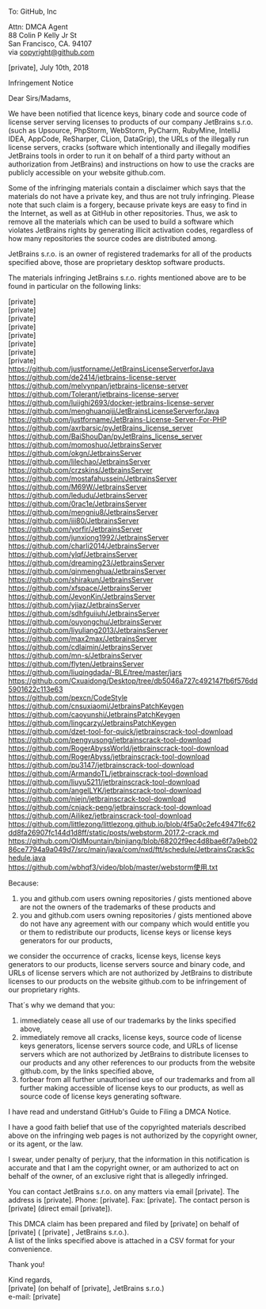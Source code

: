 
To: GitHub, Inc

Attn: DMCA Agent  
88 Colin P Kelly Jr St  
San Francisco, CA. 94107  
via copyright@github.com

[private], July 10th, 2018

Infringement Notice

Dear Sirs/Madams,

We have been notified that licence keys, binary code and source code of license server serving
licenses to products of our company JetBrains s.r.o. (such as
Upsource, PhpStorm, WebStorm, PyCharm, RubyMine, IntelliJ IDEA, AppCode, ReSharper, CLion,
DataGrip), the URLs of the illegally run license servers,
cracks (software which intentionally and illegally modifies JetBrains tools in order to run it on
behalf of a third party without an authorization from JetBrains)
and instructions on how to use the cracks are publicly accessible on your website github.com.

Some of the infringing materials contain a disclaimer which says that the materials do not have a
private key, and thus are not truly infringing. Please note that such claim is a forgery, because
private keys are easy to find in the Internet, as well as at GitHub in other repositories. Thus, we
ask to remove all the materials which can be used to build a software which violates JetBrains
rights by generating illicit activation codes, regardless of how many repositories the source codes
are distributed among.

JetBrains s.r.o. is an owner of registered trademarks for all of the products specified above, those
are proprietary desktop software products.

The materials infringing JetBrains s.r.o. rights mentioned above are to be found in particular on
the following links:

[private]  
[private]  
[private]    
[private]   
[private]    
[private]    
[private]  
[private]  
https://github.com/justforname/JetBrainsLicenseServerforJava  
https://github.com/de2414/jetbrains-license-server  
https://github.com/melvynpan/jetbrains-license-server  
https://github.com/Tolerant/jetbrains-license-server  
https://github.com/luiighi2693/docker-jetbrains-license-server  
https://github.com/menghuanqiji/JetBrainsLicenseServerforJava  
https://github.com/justforname/JetBrains-License-Server-For-PHP  
https://github.com/axrbarsic/pyJetBrains_license_server  
https://github.com/BaiShouDan/pyJetBrains_license_server  
https://github.com/momoshuo/JetbrainsServer  
https://github.com/okgn/JetbrainsServer  
https://github.com/lilechao/JetbrainsServer  
https://github.com/crzskins/JetbrainsServer  
https://github.com/mostafahussein/JetbrainsServer  
https://github.com/M69W/JetbrainsServer  
https://github.com/ledudu/JetbrainsServer  
https://github.com/0rac1e/JetbrainsServer  
https://github.com/mengniu8/JetbrainsServer  
https://github.com/iii80/JetbrainsServer  
https://github.com/yorfir/JetbrainsServer  
https://github.com/junxiong1992/JetbrainsServer  
https://github.com/charli2014/JetbrainsServer  
https://github.com/ylqf/JetbrainsServer  
https://github.com/dreaming23/JetbrainsServer  
https://github.com/qinmenghua/JetbrainsServer  
https://github.com/shirakun/JetbrainsServer  
https://github.com/xfspace/JetbrainsServer  
https://github.com/JevonKin/JetbrainsServer  
https://github.com/yjiaz/JetbrainsServer  
https://github.com/sdhfguiiuh/JetbrainsServer  
https://github.com/ouyongchu/JetbrainsServer  
https://github.com/liyuliang2013/JetbrainsServer  
https://github.com/max2max/JetbrainsServer  
https://github.com/cdlaimin/JetbrainsServer  
https://github.com/mn-s/JetbrainsServer  
https://github.com/flyten/JetbrainsServer  
https://github.com/liuqingdada/-BLE/tree/master/jars  
https://github.com/Cxuaidong/Desktop/tree/db5046a727c492147fb6f576dd5901622c113e63  
https://github.com/pexcn/CodeStyle  
https://github.com/cnsuxiaomi/JetbrainsPatchKeygen  
https://github.com/caoyunshi/JetbrainsPatchKeygen  
https://github.com/lingcarzy/JetbrainsPatchKeygen  
https://github.com/dzet-tool-for-quick/jetbrainscrack-tool-download  
https://github.com/pengyusong/jetbrainscrack-tool-download  
https://github.com/RogerAbyssWorld/jetbrainscrack-tool-download  
https://github.com/RogerAbyss/jetbrainscrack-tool-download  
https://github.com/pu3147/jetbrainscrack-tool-download  
https://github.com/ArmandoTL/jetbrainscrack-tool-download  
https://github.com/liuyu5211/jetbrainscrack-tool-download  
https://github.com/angelLYK/jetbrainscrack-tool-download  
https://github.com/niejn/jetbrainscrack-tool-download  
https://github.com/cnjack-peng/jetbrainscrack-tool-download  
https://github.com/Ailikez/jetbrainscrack-tool-download  
https://github.com/littlezong/littlezong.github.io/blob/4f5a0c2efc49471fc62dd8fa26907fc144d1d8ff/static/posts/webstorm.2017.2-crack.md  
https://github.com/OldMountain/binjiang/blob/68202f9ec4d8bae6f7a9eb0286ce7794a9a049d7/src/main/java/com/nxd/ftt/schedule/JetbrainsCrackSchedule.java  
https://github.com/wbhqf3/video/blob/master/webstorm使用.txt  

Because:  
1) you and github.com users owning repositories / gists mentioned above are not the owners of the
trademarks of these products and  
2) you and github.com users owning repositories / gists mentioned above do not have any agreement
with our company which would entitle you or them to redistribute our products, license keys or
license keys generators for our products,

we consider the occurrence of cracks, license keys, license keys generators to our products, license
servers
source and binary code, and URLs of license servers which are not authorized by JetBrains to distribute
licenses to our products on the website github.com to be infringement of our proprietary rights.

That´s why we demand that you:  
1) immediately cease all use of our trademarks by the links specified above,  
2) immediately remove all cracks, license keys, source code of license keys generators, license servers
source code, and URLs of license servers which are not authorized by JetBrains to distribute
licenses to our products and any other references to our products from the website github.com, by
the links specified above,  
3) forbear from all further unauthorised use of our trademarks and from all further making
accessible of license keys to our products, as well as source code of license keys generating software.

I have read and understand GitHub's Guide to Filing a DMCA Notice.

I have a good faith belief that use of the copyrighted materials described above on the infringing
web pages is not authorized by the copyright owner, or its agent, or the law.

I swear, under penalty of perjury, that the information in this notification is accurate and that I
am the copyright owner, or am authorized to act on behalf of the owner, of an exclusive right that
is allegedly infringed.

You can contact JetBrains s.r.o. on any matters via email [private]. The address is [private]. Phone: [private]. Fax: [private]. The contact person is [private] (direct email
[private]).

This DMCA claim has been prepared and filed by [private] on behalf of [private]
( [private] , JetBrains s.r.o.).  
A list of the links specified above is attached in a CSV format for your convenience.

Thank you!

Kind regards,   
[private] (on behalf of [private], JetBrains s.r.o.)  
e-mail: [private]
